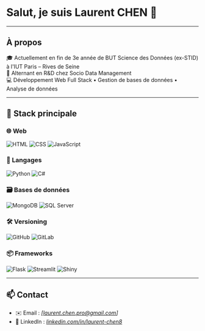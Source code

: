 # Salut, je suis Laurent CHEN 👋

---

## À propos

🎓 Actuellement en fin de 3e année de BUT Science des Données (ex-STID) à l'IUT Paris – Rives de Seine  
💼 Alternant en R&D chez Socio Data Management  
💻 Développement Web Full Stack • Gestion de bases de données • Analyse de données

---

## 🔧 Stack principale

### 🌐 Web
![HTML](https://img.shields.io/badge/HTML5-E34F26?style=flat-square&logo=html5&logoColor=white)
![CSS](https://img.shields.io/badge/CSS3-1572B6?style=flat-square&logo=css3&logoColor=white)
![JavaScript](https://img.shields.io/badge/JavaScript-F7DF1E?style=flat-square&logo=javascript&logoColor=black)

### 🧠 Langages
![Python](https://img.shields.io/badge/Python-3776AB?style=flat-square&logo=python&logoColor=white)
![C#](https://img.shields.io/badge/C%23-239120?style=flat-square&logo=c-sharp&logoColor=white)

### 🗃️ Bases de données
![MongoDB](https://img.shields.io/badge/MongoDB-47A248?style=flat-square&logo=mongodb&logoColor=white)
![SQL Server](https://img.shields.io/badge/SQL%20Server-CC2927?style=flat-square&logo=microsoftsqlserver&logoColor=white)

### 🛠️ Versioning
![GitHub](https://img.shields.io/badge/GitHub-181717?style=flat-square&logo=github&logoColor=white)
![GitLab](https://img.shields.io/badge/GitLab-FC6D26?style=flat-square&logo=gitlab&logoColor=white)

### 📦 Frameworks
![Flask](https://img.shields.io/badge/Flask-000000?style=flat-square&logo=flask&logoColor=white)
![Streamlit](https://img.shields.io/badge/Streamlit-FF4B4B?style=flat-square&logo=streamlit&logoColor=white)
![Shiny](https://img.shields.io/badge/Shiny-0096C8?style=flat-square&logo=rstudio&logoColor=white)

---

## 📫 Contact

- ✉️ Email : _[laurent.chen.pro@gmail.com]_  
- 💼 LinkedIn : _[linkedin.com/in/laurent-chen8](https://linkedin.com/in/laurent-chen8)_
